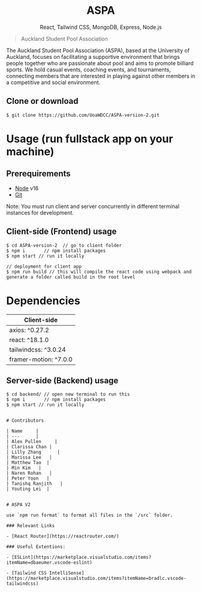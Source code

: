 <h1 align="center">
ASPA 
</h1>
<p align="center">
React, Tailwind CSS, MongoDB, Express, Node.js
</p>



> Auckland Student Pool Association

The Auckland Student Pool Association (ASPA), based at the University of Auckland, focuses on facilitating a supportive environment that brings people together who are passionate about pool and aims to promote billiard sports. We hold casual events, coaching events, and tournaments, connecting members that are interested in playing against other members in a competitive and social environment.


## Clone or download

```terminal
$ git clone https://github.com/UoaWDCC/ASPA-version-2.git
```


# Usage (run fullstack app on your machine)

## Prerequirements

- [Node](https://nodejs.org/en/download/) v16
- [Git](https://git-scm.com/downloads)


Note: You must run client and server concurrently in different terminal instances for development.


## Client-side (Frontend) usage

```terminal
$ cd ASPA-version-2  // go to client folder
$ npm i       // npm install packages
$ npm start // run it locally

// deployment for client app
$ npm run build // this will compile the react code using webpack and generate a folder called build in the root level
```

# Dependencies

| Client-side                   | 
| ----------------------------- |
| axios: ^0.27.2              | 
| react: ^18.1.0              |
| tailwindcss: ^3.0.24     |
| framer-motion: ^7.0.0  |
   

## Server-side (Backend) usage

```terminal
$ cd backend/ // open new terminal to run this
$ npm i       // npm install packages
$ npm start // run it locally


# Contributors

| Name     |
| ---      |
| Alex Pullen     |
| Clarissa Chan |
| Lilly Zhang      |
| Marissa Lee   |
| Matthew Tao  |
| Min Kim   |
| Naren Rohan   |
| Peter Yoon   |
| Tanishq Ranjith   |
| Youting Lei  |


# ASPA V2

use `npm run format` to format all files in the `/src` folder.

### Relevant Links

- [React Router](https://reactrouter.com/)

### Useful Extentions:

- [ESLint](https://marketplace.visualstudio.com/items?itemName=dbaeumer.vscode-eslint)

- [Tailwind CSS IntelliSense](https://marketplace.visualstudio.com/items?itemName=bradlc.vscode-tailwindcss)

